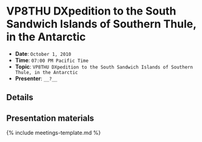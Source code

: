 # VP8THU DXpedition to the South Sandwich Islands of Southern Thule, in the Antarctic

* **Date**: `October 1, 2010`
* **Time**: `07:00 PM Pacific Time`
* **Topic**: `VP8THU DXpedition to the South Sandwich Islands of Southern Thule, in the Antarctic`
* **Presenter**: `__?__`

## Details

## Presentation materials

{% include meetings-template.md %}

